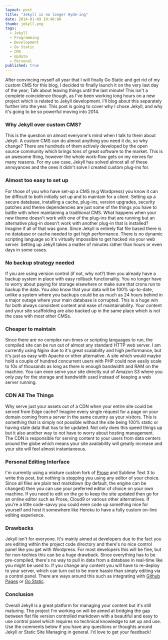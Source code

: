 ```yaml
---
layout: post
title: "Jekyll is no longer Hyde-ing"
date: 2014-01-09 19:40:00
thumb: jekyll.png
tags:
  - Jekyll
  - Programming
  - Development
  - Go Static
  - CMS
  - Update
  - Personal
published: true
---
```


After convincing myself all year that I will finally Go Static and get rid of my custom CMS for this blog, I decided to finally launch it on the very last day of the year; Talk about leaving things until the last minute! This isn't a complete coincidence though, as I've been working long hours on a new project which is related to Jekyll development. I'll blog about this separately further into the year. This post is going to cover why I chose Jekyll, and why it's going to be so powerful moving into 2014.

### Why Jekyll over custom CMS?

This is the question on almost everyone's mind when I talk to them about Jekyll. A custom CMS can do almost anything you need it do, so why change? There are hundreds of them actively developed by the open source community which brings tons of great software to the market. This is an awesome thing, however the whole work-flow gets on my nerves for many reasons. For my use case, Jekyll has solved almost all of these annoyances and the ones it didn't solve I created custom plug-ins for.

### Almost too easy to set up

For those of you who have set-up a CMS (e.g Wordpress) you know it can be difficult to both initially set up and to maintain for a client. Setting up a secure database, installing a cache, plug-ins, version upgrades, security patches and theme dependencies are just some of the things you have to battle with when maintaining a traditional CMS. What happens when your new theme doesn't work with one of the plug-ins that are running but an alternative plug-in doesn't work with another plug-in that is installed? Imagine if all of that was gone. Since Jekyll is entirely flat file based there is no database or cache needed to get high performance. There is no dynamic scripting language so it's virtually impossible to get hacked via your web server. Setting up Jekyll takes a matter of minutes rather than hours or even days in some cases.

### No backup strategy needed

If you are using version control (if not, why not?) then you already have a backup system in place with easy rollback functionality. You no longer have to worry about paying for storage elsewhere or make sure that crons run to backup the data. You also know that your data will be 100% up-to-date, unlike a system where you backups could be as much as 24 hours behind in a major outage where your main database is corrupted. This is a huge win for both always consistent content and ease of maintainability. Your content and your site scaffolding are also backed up in the same place which is not the case with most other CMSs.

### Cheaper to maintain

Since there are no complex run-times or scripting languages to run, the compiled site can be run out of almost any standard HTTP web server. I am currently using Nginx due to it's great scalability and high performance, but it's just as easy with Apache or other alternative. A site which would maybe hold a couple of hundred concurrent users with PHP could now easily scale to 10s of thousands as long as there is enough bandwidth and RAM on the machine. You can even serve your site directly out of Amazon S3 where you only pay for the storage and bandwidth used instead of keeping a web server running.

### CDN All The Things

Why serve just your assets out of a CDN when your entire site could be served from Edge cache? Imagine every single request for a page on your domain coming from a server in the same country as your visitors. This is something that is simply not possible without the site being 100% static or having stale data that has to be updated. Not only does this speed things up but it also another way to not have to worry about hosting management. The CDN is responsible for serving content to your users from data centers around the globe which means your site availability will greatly increase and your site will feel almost instantaneous.

### Personal Editing Interface

I'm currently using a mixture custom fork of [Prose](http://prose.io) and Sublime Text 3 to write this post, but nothing is stopping you using any editor of your choice. Since all files are plain text markdown (by default, the engine can be changed) then you can use your preferred editor of choice on your own machine. If you need to edit on the go to keep the site updated then go for an online editor such as Prose, Cloud9 or various other alternatives. If you're a little code-savvy you could even code up something nice for yourself and host it somewhere like Heroku to have a fully custom on-line editing experience.

### Drawbacks

Jekyll isn't for everyone. It's mainly aimed at developers due to the fact you are editing within the project code directory and there's no nice control panel like you get with Wordpress. For most developers this will be fine, but for non-techies this can be a huge drawback. Since everything has to be pre-compiled, there's no way to pull in data from a database in real-time like you might be used to. If you change any content you will have to re-deploy to your server, which can turn out to be more hassle than simply editing via a control panel. There are ways around this such as integrating with [Github Pages](https://pages.github.com) or [Go Static](https://gostatic.io).

### Conclusion

Overall Jekyll is a great platform for managing your content but it's still maturing. The project I'm working on will be aimed at bridging the gap between flat file version controlled markdown with a beautiful and easy to use control panel which requires no technical knowledge to set up and use. Use the comments below if you have any questions or thoughts around Jekyll or Static Site Managing in general. I'd love to get your feedback!
